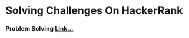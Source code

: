 # Solving Challenges On HackerRank

### Problem Solving  [Link...](https://www.hackerrank.com/domains/algorithms?filters[status][0]=unsolved&badge_type=problem-solving&fbclid=IwAR1q2A2W-2yGYB1KKor-wA3Ea6s2zOImNxIik25jTgsXFmvM2U-X8_XHenA)

